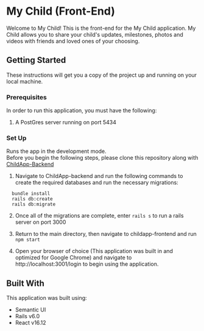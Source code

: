 # My Child (Front-End)

Welcome to My Child! This is the front-end for the My Child application. My Child allows you to share your child's updates, milestones, photos and videos with friends and loved ones of your choosing. 

## Getting Started

These instructions will get you a copy of the project up and running on your local machine.

### Prerequisites

In order to run this application, you must have the following: 
  1. A PostGres server running on port 5434
 
### Set Up

Runs the app in the development mode.<br />
Before you begin the following steps, please clone this repository along with [ChildApp-Backend](https://github.com/Janaehall/ChildApp-Backend)
  1. Navigate to ChildApp-backend and run the following commands to create the required databases and run the necessary migrations:
  ```
    bundle install
    rails db:create
    rails db:migrate
  ```
  2. Once all of the migrations are complete, enter ```rails s``` to run a rails server on port 3000

  3. Return to the main directory, then navigate to childapp-frontend and run ```npm start```
  4. Open your browser of choice (This application was built in and optimized for Google Chrome) and navigate to      http://localhost:3001/login to begin using the application.

## Built With

This application was built using:
<ul>
  <li>Semantic UI</li>
  <li>Rails v6.0</li>
  <li>React v16.12</li>
</ul>
